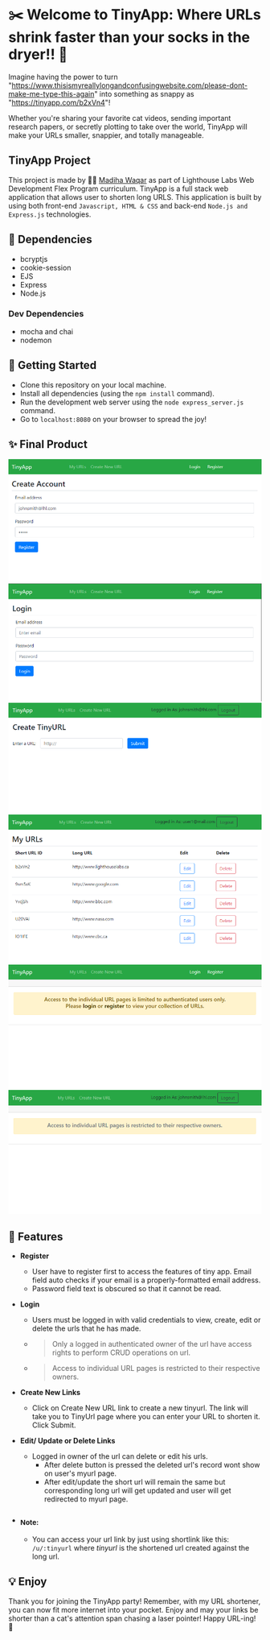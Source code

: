 # :scissors: Welcome to TinyApp: Where URLs shrink faster than your socks in the dryer!! :raised_hands:

Imagine having the power to turn "https://www.thisismyreallylongandconfusingwebsite.com/please-dont-make-me-type-this-again" into something as snappy as "https://tinyapp.com/b2xVn4"! 

Whether you're sharing your favorite cat videos, sending important research papers, or secretly plotting to take over the world, TinyApp will make your URLs smaller, snappier, and totally manageable.

## TinyApp Project
This project is made by :raising_hand_woman: [Madiha Waqar](https://www.linkedin.com/in/madiha-waqar-a8253827) as part of Lighthouse Labs Web Development Flex Program curriculum. TinyApp is a full stack web application that allows user to shorten long URLS. This application is built by using both front-end `Javascript, HTML & CSS` and back-end `Node.js and Express.js` technologies.

## 

## :traffic_light: Dependencies

- bcryptjs
- cookie-session
- EJS
- Express
- Node.js
 
 ### Dev Dependencies
 - mocha and chai
 - nodemon

## :triangular_flag_on_post: Getting Started

- Clone this repository on your local machine.
- Install all dependencies (using the `npm install` command).
- Run the development web server using the `node express_server.js` command.
- Go to `localhost:8080` on your browser to spread the joy!

## :sparkles: Final Product

![registration-page.png](./docs/registration-page.png)
![login-page.png](./docs/login-page.png)
![create-new-url-page.png](./docs/create-new-url-page.png)
![urls-page.png](./docs/urls-page.png)
![error-page-only-authenticated-user-can-access-url.png](./docs/error-page-only-authenticated-user-can-access-url.png)
![error-page-only-owner-of-url-can-access-url.png](./docs/error-page-only-owner-of-url-can-access-url.png)


## :dart: Features

- **Register**
  - User have to register first to access the features of tiny app. Email field auto checks if your email is a properly-formatted email address.
  - Password field text is obscured so that it cannot be read.

- **Login**
  - Users must be logged in with valid credentials to view, create, edit or delete the urls that he has made.
  - > Only a logged in authenticated owner of the url have access rights to perform CRUD operations on url. 
  - > Access to individual URL pages is restricted to their respective owners.

- **Create New Links**
  - Click on Create New URL link to create a new tinyurl. The link will take you to TinyUrl page where you can enter your URL to shorten it. Click Submit.

- **Edit/ Update or Delete Links**
  - Logged in owner of the url can delete or edit his urls. 
    - After delete button is pressed the deleted url's record wont show on user's myurl page.
    - After edit/update the short url will remain the same but corresponding long url will get updated and user will get redirected to myurl page.

- ### <sub>Note:</sub>
  - You can access your url link by just using shortlink like this: `/u/:tinyurl` where *tinyurl* is the shortened url created against the long url.

## :bulb: Enjoy
Thank you for joining the TinyApp party! Remember, with my URL shortener, you can now fit more internet into your pocket. Enjoy and may your links be shorter than a cat's attention span chasing a laser pointer! Happy URL-ing! :wave:
